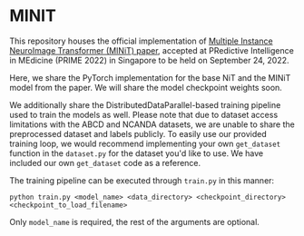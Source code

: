 # MINIT
This repository houses the official implementation of [Multiple Instance NeuroImage Transformer (MINiT) paper](https://arxiv.org/abs/2208.09567), accepted at PRedictive Intelligence in MEdicine (PRIME 2022) in Singapore to be held on September 24, 2022.

Here, we share the PyTorch implementation for the base NiT and the MINiT model from the paper. 
We will share the model checkpoint weights soon.

We additionally share the DistributedDataParallel-based training pipeline used to train the models as well. Please note that due to dataset access limitations with the ABCD and NCANDA datasets, we are unable to share the preprocessed dataset and labels publicly. To easily use our provided training loop, we would recommend implementing your own `get_dataset` function in the `dataset.py` for the dataset you'd like to use. We have included our own `get_dataset` code as a reference.

The training pipeline can be executed through `train.py` in this manner:
```
python train.py <model_name> <data_directory> <checkpoint_directory> <checkpoint_to_load_filename>
```
Only `model_name` is required, the rest of the arguments are optional.